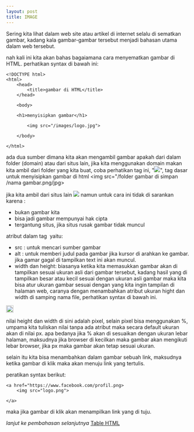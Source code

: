 ```yaml
---
layout: post
title: IMAGE
---
```


Sering kita lihat dalam web site atau artikel di internet selalu di sematkan gambar, kadang kala gambar-gambar tersebut menjadi bahasan utama dalam web tersebut. 

nah kali ini kita akan bahas bagaiamana cara menyematkan gambar di HTML. perhatikan syntax di bawah ini:

```
<!DOCTYPE html>
<html>
    <head>
        <title>gambar di HTML</title>
    </head>

    <body>

    <h1>menyisipkan gambar</h1>
    
        <img src="/images/logo.jpg">

    </body>

</html>

```

ada dua sumber dimana kita akan mengambil gambar apakah dari dalam folder (domain) atau dari situs lain, jika kita menggunakan domain makan kita ambil dari folder yang kita buat, coba perhatikan tag ini,
 "<img src="/images/logo.jpg">", tag dasar untuk menyisipkan gambar di html <img src="/folder gambar di simpan /nama gambar.png/jpg>

 jika kita ambil dari situs lain <img src="https://www.facebook.com/profil.php/foto.png"> namun untuk cara ini tidak di sarankan karena :

 - bukan gambar kita
 - bisa jadi gambar mempunyai hak cipta
 - tergantung situs, jika situs rusak gambar tidak muncul


atribut dalam tag <img> yaitu: 

- src : untuk mencari sumber gambar
- alt : untuk memberi judul pada gambar jika kursor di arahkan ke gambar. jika gamar gagal di tampilkan text ini akan muncul.
- width dan height: biasanya ketika kita memasukkan  gambar akan di tampilkan sesuai ukuran asli dari gambar tersebut, kadang hasil yang di tampilkan besar atau kecil sesuai dengan ukuran asli gambar maka kita bisa atur ukuran gambar sesuai dengan yang kita ingin tampilan di halaman web, caranya dengan menambahkan atribut ukuran hight dan width di samping nama file, perhatikan syntax di bawah ini.

<img src="/images/logo.jpg" heigth="30px" width="20px">

nilai height dan width di sini adalah pixel, selain pixel bisa menggunakan %, umpama kita tuliskan nilai tanpa ada atribut maka secara default ukuran akan di nilai px. apa bedanya jika % akan di sesuaikan dengan ukuran lebar halaman, maksudnya jika browser di kecilkan maka gambar akan mengikuti lebar browser, jika px maka gambar akan tetap sesuai ukuran.

selain itu kita bisa menambahkan dalam gambar sebuah link, maksudnya ketika gambar di klik maka akan menuju link yang tertulis.

peratikan syntax berikut: 

```
<a href="https://www.facebook.com/profil.png>
    <img src="logo.png">

</a>

```

maka jika gambar di klik akan menampilkan link yang di tuju.

_lanjut ke pembahasan selanjutnya_ 
[Table HTML]({{site.baseurl}}/table/)